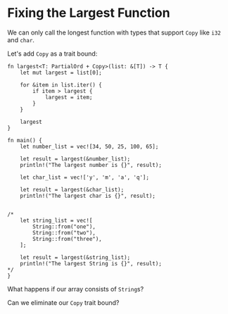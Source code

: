 # Fixing the Largest Function

We can only call the longest function with types that support `Copy` like `i32`
and `char`.

Let's add `Copy` as a trait bound:

```rust,editable
fn largest<T: PartialOrd + Copy>(list: &[T]) -> T {
    let mut largest = list[0];

    for &item in list.iter() {
        if item > largest {
            largest = item;
        }
    }

    largest
}

fn main() {
    let number_list = vec![34, 50, 25, 100, 65];

    let result = largest(&number_list);
    println!("The largest number is {}", result);

    let char_list = vec!['y', 'm', 'a', 'q'];

    let result = largest(&char_list);
    println!("The largest char is {}", result);


/*
    let string_list = vec![
        String::from("one"),
        String::from("two"),
        String::from("three"),
    ];

    let result = largest(&string_list);
    println!("The largest String is {}", result);
*/
}
```

What happens if our array consists of `String`s?

Can we eliminate our `Copy` trait bound?
